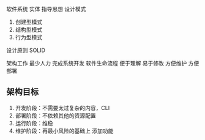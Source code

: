 软件系统 实体
指导思想 设计模式

1. 创建型模式
2. 结构型模式
3. 行为型模式

设计原则 SOLID

架构工作 最少人力 完成系统开发 软件生命流程 便于理解 易于修改 方便维护 方便部署

## 架构目标

1. 开发阶段：不需要太过复杂的内容，CLI
2. 部署阶段：不依赖其他的资源配置
3. 运行阶段：维稳
4. 维护阶段：再最小风险的基础上 添加功能
